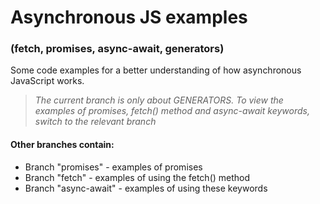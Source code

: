 # Asynchronous JS examples
### (fetch, promises, async-await, generators)

Some code examples for a better understanding of how asynchronous JavaScript works. 

> *The current branch is only about GENERATORS.
To view the examples of promises, fetch() method and async-await keywords, switch to the relevant branch*

#### Other branches contain:
* Branch "promises" - examples of promises
* Branch "fetch" - examples of using the fetch() method
* Branch "async-await" - examples of using these keywords

